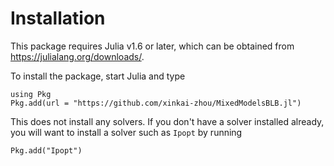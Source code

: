 
# Installation

This package requires Julia v1.6 or later, which can be obtained from https://julialang.org/downloads/.

To install the package, start Julia and type

```
using Pkg
Pkg.add(url = "https://github.com/xinkai-zhou/MixedModelsBLB.jl")
```

This does not install any solvers. If you don't have a solver installed already, you will want to install a solver such as ```Ipopt``` by running

```
Pkg.add("Ipopt")
```
